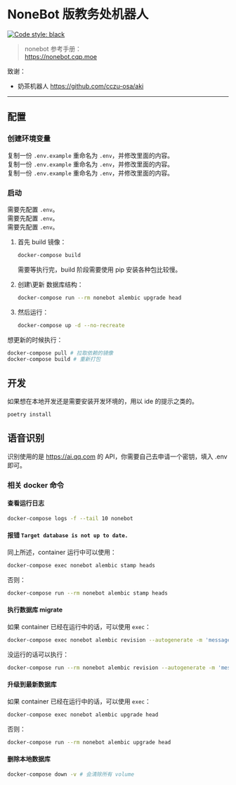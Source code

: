 # NoneBot 版教务处机器人

[![Code style: black](https://img.shields.io/badge/code%20style-black-000000.svg)](https://github.com/psf/black)

> nonebot 参考手册：  
> <https://nonebot.cqp.moe>

致谢：

- 奶茶机器人 <https://github.com/cczu-osa/aki>

---

## 配置

### 创建环境变量

复制一份 `.env.example` 重命名为 `.env`，并修改里面的内容。  
复制一份 `.env.example` 重命名为 `.env`，并修改里面的内容。  
复制一份 `.env.example` 重命名为 `.env`，并修改里面的内容。  

### 启动

需要先配置 `.env`。  
需要先配置 `.env`。  
需要先配置 `.env`。  

1. 首先 build 镜像：

    ```sh
    docker-compose build
    ```

    需要等执行完，build 阶段需要使用 pip 安装各种包比较慢。

2. 创建\更新 数据库结构：

    ```sh
    docker-compose run --rm nonebot alembic upgrade head
    ```

3. 然后运行：

    ```sh
    docker-compose up -d --no-recreate
    ```

想更新的时候执行：

```sh
docker-compose pull # 拉取依赖的镜像
docker-compose build # 重新打包
```

## 开发

如果想在本地开发还是需要安装开发环境的，用以 ide 的提示之类的。

```sh
poetry install
```

## 语音识别

识别使用的是 <https://ai.qq.com> 的 API，你需要自己去申请一个密钥，填入 .env 即可。

### 相关 docker 命令

#### 查看运行日志

```sh
docker-compose logs -f --tail 10 nonebot
```

#### 报错 `Target database is not up to date.`

同上所述，container 运行中可以使用：

```sh
docker-compose exec nonebot alembic stamp heads
```

否则：

```sh
docker-compose run --rm nonebot alembic stamp heads
```

#### 执行数据库 migrate

如果 container 已经在运行中的话，可以使用 `exec`：

```sh
docker-compose exec nonebot alembic revision --autogenerate -m 'message'
```

没运行的话可以执行：

```sh
docker-compose run --rm nonebot alembic revision --autogenerate -m 'message'
```

#### 升级到最新数据库

如果 container 已经在运行中的话，可以使用 `exec`：

```sh
docker-compose exec nonebot alembic upgrade head
```

否则：

```sh
docker-compose run --rm nonebot alembic upgrade head
```

#### 删除本地数据库

```sh
docker-compose down -v # 会清除所有 volume
```
